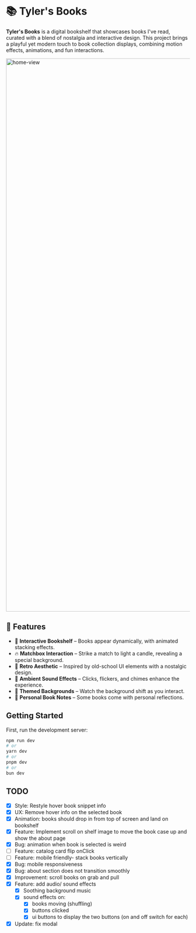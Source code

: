 # 📚 Tyler's Books
**Tyler's Books** is a digital bookshelf that showcases books I've read, curated with a blend of nostalgia and interactive design. This project brings a playful yet modern touch to book collection displays, combining motion effects, animations, and fun interactions.

<img width="1512" alt="home-view" src="https://github.com/user-attachments/assets/ad010de2-31c4-4e49-9631-f2e202a53615" />


## 🌟 Features

- 📖 **Interactive Bookshelf** – Books appear dynamically, with animated stacking effects.
- 🔥 **Matchbox Interaction** – Strike a match to light a candle, revealing a special background.
- 🎨 **Retro Aesthetic** – Inspired by old-school UI elements with a nostalgic design.
- 🎵 **Ambient Sound Effects** – Clicks, flickers, and chimes enhance the experience.
- 🌈 **Themed Backgrounds** – Watch the background shift as you interact.
- 📜 **Personal Book Notes** – Some books come with personal reflections.


## Getting Started

First, run the development server:

```bash
npm run dev
# or
yarn dev
# or
pnpm dev
# or
bun dev
```

## TODO
- [x] Style: Restyle hover book snippet info
- [x] UX: Remove hover info on the selected book
- [x] Animation: books should drop in from top of screen and land on bookshelf
- [x] Feature: Implement scroll on shelf image to move the book case up and show the about page
- [x] Bug: animation when book is selected is weird
- [ ] Feature: catalog card flip onClick
- [ ] Feature: mobile friendly- stack books vertically
- [x] Bug: mobile responsiveness
- [x] Bug: about section does not transition smoothly
- [x] Improvement: scroll books on grab and pull
- [x] Feature: add audio/ sound effects
  - [x] Soothing background music
  - [x] sound effects on:
    - [x] books moving (shuffling)
    - [x] buttons clicked
    - [x] ui buttons to display the two buttons (on and off switch for each)
- [x] Update: fix modal
